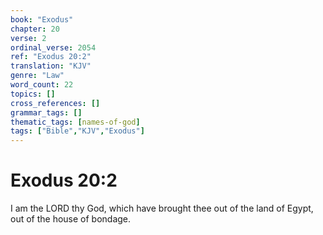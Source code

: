 ```yaml
---
book: "Exodus"
chapter: 20
verse: 2
ordinal_verse: 2054
ref: "Exodus 20:2"
translation: "KJV"
genre: "Law"
word_count: 22
topics: []
cross_references: []
grammar_tags: []
thematic_tags: [names-of-god]
tags: ["Bible","KJV","Exodus"]
---
```


# Exodus 20:2

I am the LORD thy God, which have brought thee out of the land of Egypt, out of the house of bondage.
